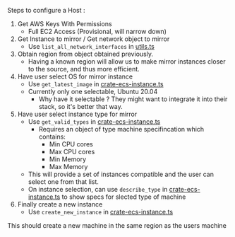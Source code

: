 Steps to configure a Host :

1. Get AWS Keys With Permissions
   - Full EC2 Access (Provisional, will narrow down)
2. Get Instance to mirror / Get network object to mirror
   - Use `list_all_network_interfaces` in [utils.ts](./utils.ts)
3. Obtain region from object obtained previously.
   - Having a known region will allow us to make mirror instances closer to the source, and thus more efficient.
4. Have user select OS for mirror instance
   - Use `get_latest_image` in [crate-ecs-instance.ts](./create-ec2-instance.ts)
   - Currently only one selectable, Ubuntu 20.04
     - Why have it selectable ? They might want to integrate it into their stack, so it's better that way.
5. Have user select instance type for mirror
   - Use `get_valid_types` in [crate-ecs-instance.ts](./create-ec2-instance.ts)
     - Requires an object of type machine specifincation which contains:
       - Min CPU cores
       - Max CPU cores
       - Min Memory
       - Max Memory
   - This will provide a set of instances compatible and the user can select one from that list.
   - On instance selection, can use `describe_type` in [crate-ecs-instance.ts](./create-ec2-instance.ts) to show specs for slected type of machine
6. Finally create a new instance
   - Use `create_new_instance` in [crate-ecs-instance.ts](./create-ec2-instance.ts)

This should create a new machine in the same region as the users machine 